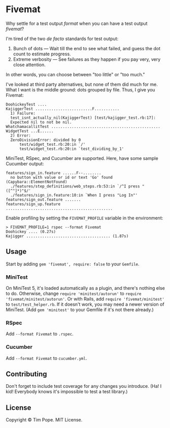 # Fivemat

Why settle for a test output *format* when you can have a test output
*fivemat*?

I'm tired of the two *de facto* standards for test output:

1. Bunch of dots — Wait till the end to see what failed, and
   guess the dot count to estimate progress.
2. Extreme verbosity — See failures as they happen if you pay very,
   very close attention.

In other words, you can choose between "too little" or "too much."

I've looked at third party alternatives, but none of them did much for
me.  What I want is the middle ground: dots grouped by file.  Thus,
I give you Fivemat:

    DoohickeyTest ....
    KajiggerTest .........................F...........
      1) Failure:
      test_isnt_actually_nil(KajiggerTest) [test/kajigger_test.rb:17]:
      Expected nil to not be nil.
    WhatchamacallitTest ................................................
    WidgetTest ...E......
      2) Error:
      ZeroDivisionError: divided by 0
          test/widget_test.rb:20:in `/'
          test/widget_test.rb:20:in `test_dividing_by_1'

MiniTest, RSpec, and Cucumber are supported. Here, have some sample
Cucumber output:

    features/sign_in.feature ......F--........
      no button with value or id or text 'Go' found (Capybara::ElementNotFound)
      ./features/step_definitions/web_steps.rb:53:in `/^I press "([^"]*)"$/'
      ./features/sign_in.feature:10:in `When I press "Log In"'
    features/sign_out.feature .......
    features/sign_up.feature ...............................................

Enable profiling by setting the `FIVEMAT_PROFILE` variable in the environment:

    > FIVEMAT_PROFILE=1 rspec --format Fivemat
    Doohickey .... (0.27s)
    Kajigger ..................................... (1.87s)

## Usage

Start by adding `gem 'fivemat', require: false` to your `Gemfile`.

### MiniTest

On MiniTest 5, it's loaded automatically as a plugin, and there's nothing else
to do.  Otherwise, change `require 'minitest/autorun'` to
`require 'fivemat/minitest/autorun'`.  Or with Rails, add
`require 'fivemat/minitest'` to `test/test_helper.rb`.  If it doesn't work, you
may need a newer version of MiniTest. (Add `gem 'minitest'` to your Gemfile if
it's not there already.)

### RSpec

Add `--format Fivemat` to `.rspec`.

### Cucumber

Add `--format Fivemat` to `cucumber.yml`.

## Contributing

Don't forget to include test coverage for any changes you introduce.
(Ha! I kid! Everybody knows it's impossible to test a test library.)

## License

Copyright © Tim Pope. MIT License.

